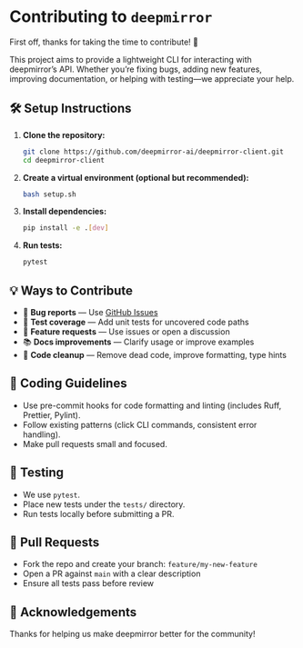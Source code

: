 # Contributing to `deepmirror`

First off, thanks for taking the time to contribute! 🎉

This project aims to provide a lightweight CLI for interacting with deepmirror’s API. Whether you’re fixing bugs, adding new features, improving documentation, or helping with testing—we appreciate your help.

## 🛠 Setup Instructions

1. **Clone the repository:**

   ```bash
   git clone https://github.com/deepmirror-ai/deepmirror-client.git
   cd deepmirror-client
   ```

2. **Create a virtual environment (optional but recommended):**

   ```bash
   bash setup.sh
   ```

3. **Install dependencies:**

   ```bash
   pip install -e .[dev]
   ```

4. **Run tests:**

   ```bash
   pytest
   ```

## 💡 Ways to Contribute

- 🚨 **Bug reports** — Use [GitHub Issues](https://github.com/deepmirror-ai/deepmirror-client/issues)
- 🧪 **Test coverage** — Add unit tests for uncovered code paths
- 🧩 **Feature requests** — Use issues or open a discussion
- 📚 **Docs improvements** — Clarify usage or improve examples
- 🧹 **Code cleanup** — Remove dead code, improve formatting, type hints

## 🧾 Coding Guidelines

- Use pre-commit hooks for code formatting and linting (includes Ruff, Prettier, Pylint).
- Follow existing patterns (click CLI commands, consistent error handling).
- Make pull requests small and focused.

## 🧪 Testing

- We use `pytest`.
- Place new tests under the `tests/` directory.
- Run tests locally before submitting a PR.

## 🤝 Pull Requests

- Fork the repo and create your branch: `feature/my-new-feature`
- Open a PR against `main` with a clear description
- Ensure all tests pass before review

## 🙏 Acknowledgements

Thanks for helping us make deepmirror better for the community!
